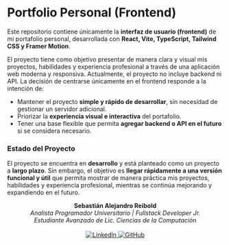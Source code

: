 # Portfolio Personal (Frontend)

Este repositorio contiene únicamente la **interfaz de usuario (frontend)** de mi portafolio personal, desarrollada con **React, Vite, TypeScript, Tailwind CSS y Framer Motion**.  

El proyecto tiene como objetivo presentar de manera clara y visual mis proyectos, habilidades y experiencia profesional a través de una aplicación web moderna y responsiva.
Actualmente, el proyecto no incluye backend ni API. La decisión de centrarse únicamente en el frontend responde a la intención de:
- Mantener el proyecto **simple y rápido de desarrollar**, sin necesidad de gestionar un servidor adicional.
- Priorizar la **experiencia visual e interactiva** del portafolio.
- Tener una base flexible que permita **agregar backend o API en el futuro** si se considera necesario.

### Estado del Proyecto

El proyecto se encuentra en **desarrollo** y está planteado como un proyecto a **largo plazo**. Sin embargo, el objetivo es **llegar rápidamente a una versión funcional y útil** que permita mostrar de manera práctica mis proyectos, habilidades y experiencia profesional, mientras se continúa mejorando y expandiendo en el futuro.

<p align="center">
<b>Sebastián Alejandro Reibold</b><br>
<i>Analista Programador Universitario | Fullstack Developer Jr.</i><br>
<i>Estudiante Avanzado de Lic. Ciencias de la Computación</i><br><br>

<a href="https://www.linkedin.com/in/sebastian-alejandro-reibold/">
<img src="https://img.shields.io/badge/LinkedIn-blue?logo=linkedin&logoColor=white" alt="LinkedIn"/>
</a>
<a href="https://github.com/sebareibold">
<img src="https://img.shields.io/badge/GitHub-black?logo=github&logoColor=white" alt="GitHub"/>
